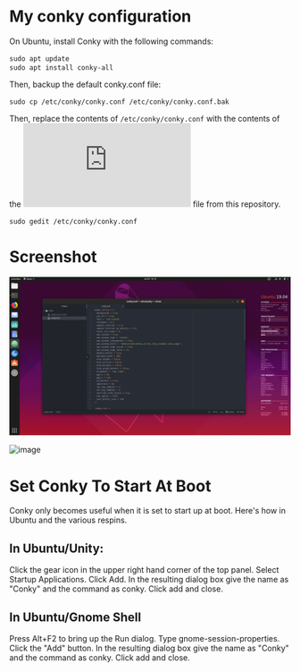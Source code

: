 # My conky configuration

On Ubuntu, install Conky with the following commands: 
```
sudo apt update
sudo apt install conky-all
```

Then, backup the default conky.conf file:
```
sudo cp /etc/conky/conky.conf /etc/conky/conky.conf.bak
```

Then, replace the contents of `/etc/conky/conky.conf` with the contents of the ![conky.conf](https://github.com/davidtessier/conky/blob/master/conky.conf) file from this repository. 
```
sudo gedit /etc/conky/conky.conf
```
# Screenshot

![Conky Screenshot](https://github.com/davidtessier/conky/blob/master/Screenshot%20from%202019-07-24%2016-14-53.png)

![image](https://github.com/user-attachments/assets/66ad9d98-ca32-40ce-8b66-b5f422dc2ad9)


# Set Conky To Start At Boot
Conky only becomes useful when it is set to start up at boot. Here's how in Ubuntu and the various respins.

## In Ubuntu/Unity:
Click the gear icon in the upper right hand corner of the top panel. Select Startup Applications. Click Add. In the resulting dialog box give the name as "Conky" and the command as conky. Click add and close.

## In Ubuntu/Gnome Shell
Press Alt+F2 to bring up the Run dialog. Type gnome-session-properties. Click the "Add" button. In the resulting dialog box give the name as "Conky" and the command as conky. Click add and close.
